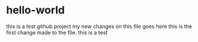 # hello-world
this is a test github project
my new changes on this file goes here
this is the first change made to the file.
this is a test

